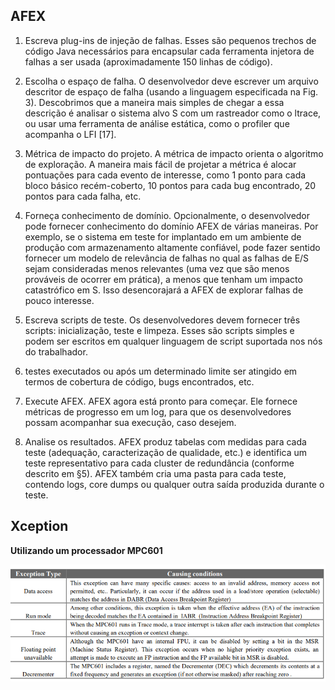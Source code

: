 ## AFEX

1. Escreva plug-ins de injeção de falhas. Esses são pequenos trechos de código Java necessários para encapsular cada ferramenta injetora de falhas a ser usada (aproximadamente 150 linhas de código).
 
2. Escolha o espaço de falha. O desenvolvedor deve escrever um arquivo descritor de espaço de falha (usando a linguagem especificada na Fig. 3). Descobrimos que a maneira mais simples de chegar a essa descrição é analisar o sistema alvo S com um rastreador como o ltrace, ou usar uma ferramenta de análise estática, como o profiler que acompanha o LFI [17].
 
3. Métrica de impacto do projeto. A métrica de impacto orienta o algoritmo de exploração. A maneira mais fácil de projetar a métrica é alocar pontuações para cada evento de interesse, como 1 ponto para cada bloco básico recém-coberto, 10 pontos para cada bug encontrado, 20 pontos para cada falha, etc.
 
4. Forneça conhecimento de domínio. Opcionalmente, o desenvolvedor pode fornecer conhecimento do domínio AFEX de várias maneiras. Por exemplo, se o sistema em teste for implantado em um ambiente de produção com armazenamento altamente confiável, pode fazer sentido fornecer um modelo de relevância de falhas no qual as falhas de E/S sejam consideradas menos relevantes (uma vez que são menos prováveis de ocorrer em prática), a menos que tenham um impacto catastrófico em S. Isso desencorajará a AFEX de explorar falhas de pouco interesse.

5. Escreva scripts de teste. Os desenvolvedores devem fornecer três scripts: inicialização, teste e limpeza. Esses são scripts simples e podem ser escritos em qualquer linguagem de script suportada nos nós do trabalhador.

6. testes executados ou após um determinado limite ser atingido em termos de cobertura de código, bugs encontrados, etc.

7. Execute AFEX. AFEX agora está pronto para começar. Ele fornece métricas de progresso em um log, para que os desenvolvedores possam acompanhar sua execução, caso desejem.

8. Analise os resultados. AFEX produz tabelas com medidas para cada teste (adequação, caracterização de qualidade, etc.) e identifica um teste representativo para cada cluster de redundância (conforme descrito em §5). AFEX também cria uma pasta para cada teste, contendo logs, core dumps ou qualquer outra saída produzida durante o teste.


## Xception

**Utilizando um processador MPC601**

![Xception](/images/xception.png)
